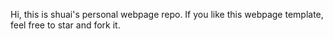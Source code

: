 Hi, this is shuai's personal webpage repo.
If you like this webpage template, feel free to star and fork it.
